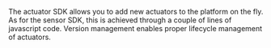 The actuator SDK allows you to add new actuators to the platform on the fly. As for the sensor SDK, this is achieved through a couple of lines of javascript code. Version management enables proper lifecycle management of actuators.
